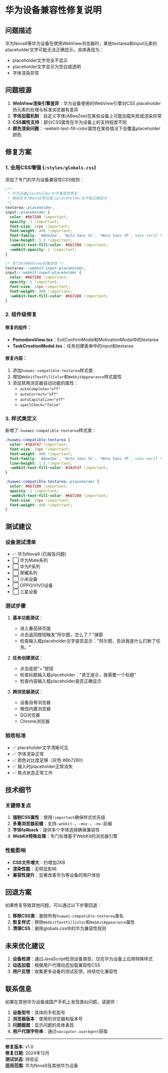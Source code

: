 # 华为设备兼容性修复说明

## 问题描述

华为Nova9等华为设备在使用WebView浏览器时，某些textarea和input元素的placeholder文字可能无法正确显示。具体表现为：

- placeholder文字完全不显示
- placeholder文字显示为空白或透明
- 字体渲染异常

## 问题根源

1. **WebView渲染引擎差异**：华为设备使用的WebView引擎对CSS placeholder伪元素的处理与标准浏览器有差异
2. **字体加载机制**：自定义字体(ABeeZee)在某些设备上可能加载失败或渲染异常  
3. **CSS属性支持**：部分CSS属性在华为设备上的支持程度不同
4. **颜色渲染问题**：-webkit-text-fill-color属性在某些情况下会覆盖placeholder颜色

## 修复方案

### 1. 全局CSS增强 (`/styles/globals.css`)

添加了专门的华为设备兼容性CSS规则：

```css
/**
 * 华为设备placeholder文字兼容性修复
 * 确保在华为Nova9等设备上placeholder文字能正确显示
 */
textarea::placeholder,
input::placeholder {
  color: #6b7280 !important;
  opacity: 1 !important;
  font-size: 14px !important;
  font-weight: 400 !important;
  font-family: 'ABeeZee', 'Noto Sans SC', 'Noto Sans JP', sans-serif !important;
  line-height: 1.5 !important;
  -webkit-text-fill-color: #6b7280 !important;
  -webkit-opacity: 1 !important;
}

/* 专门针对WebView的兼容性 */
textarea::-webkit-input-placeholder,
input::-webkit-input-placeholder {
  color: #6b7280 !important;
  opacity: 1 !important;
  font-size: 14px !important;
  font-weight: 400 !important;
  -webkit-text-fill-color: #6b7280 !important;
}
```

### 2. 组件级修复

#### 修复的组件：
- **PomodoroView.tsx**：ExitConfirmModal和MotivationModal中的textarea
- **TaskCreationModal.tsx**：任务创建表单中的input和textarea

#### 修复内容：
1. 添加`huawei-compatible-textarea`样式类
2. 增加`WebkitTextFillColor`和`WebkitAppearance`样式属性
3. 添加禁用浏览器自动功能的属性：
   - `autoComplete="off"`
   - `autoCorrect="off"`  
   - `autoCapitalize="off"`
   - `spellCheck="false"`

### 3. 样式类定义

新增了`.huawei-compatible-textarea`样式类：

```css
.huawei-compatible-textarea {
  color: #3A3F47 !important;
  font-size: 14px !important;
  font-weight: 400 !important;
  font-family: 'ABeeZee', 'Noto Sans SC', 'Noto Sans JP', sans-serif !important;
  line-height: 1.5 !important;
  -webkit-text-fill-color: #3A3F47 !important;
}

.huawei-compatible-textarea::placeholder {
  color: #6b7280 !important;
  opacity: 1 !important;
  -webkit-text-fill-color: #6b7280 !important;
  font-size: 14px !important;
  font-weight: 400 !important;
}
```

## 测试建议

### 设备测试清单

- ✅ 华为Nova9 (已报告问题)
- ⬜ 华为Mate系列
- ⬜ 华为P系列  
- ⬜ 荣耀系列
- ⬜ 小米设备
- ⬜ OPPO/VIVO设备
- ⬜ 三星设备

### 测试步骤

1. **基本功能测试**：
   - 进入番茄钟页面
   - 点击返回按钮触发"阿尔图，怎么了？"弹窗
   - 检查输入框placeholder文字是否显示："阿尔图，告诉我是什么打断了任务。"

2. **任务创建测试**：
   - 点击底部"+"按钮
   - 检查标题输入框placeholder："贤王提示，我需要一个标题"
   - 检查内容输入框placeholder是否正确显示

3. **跨浏览器测试**：
   - 设备自带浏览器
   - 微信内置浏览器
   - QQ浏览器
   - Chrome浏览器

### 验收标准

- ✅ placeholder文字清晰可见
- ✅ 字体渲染正常
- ✅ 颜色对比度足够（灰色 #6b7280）
- ✅ 输入时placeholder正常消失
- ✅ 焦点状态正常工作

## 技术细节

### 关键修复点

1. **强制CSS属性**：使用`!important`确保样式优先级
2. **多重浏览器前缀**：支持`-webkit-`、`-moz-`、`-ms-`前缀
3. **字体fallback**：提供多个字体选择确保兼容性
4. **WebKit特殊处理**：专门处理基于WebKit的浏览器引擎

### 性能影响

- **CSS文件增大**：约增加2KB
- **渲染性能**：无明显影响
- **兼容性提升**：显著改善华为等设备的用户体验

## 回退方案

如果修复导致其他问题，可以通过以下步骤回退：

1. **移除CSS类**：删除所有`huawei-compatible-textarea`类名
2. **恢复样式**：移除`WebkitTextFillColor`和`WebkitAppearance`属性
3. **清理CSS**：删除globals.css中的华为兼容性规则

## 未来优化建议

1. **设备检测**：通过JavaScript检测设备类型，仅在华为设备上应用特殊样式
2. **动态加载**：根据用户代理动态加载兼容性CSS
3. **用户反馈**：收集更多设备的测试反馈，持续优化兼容性

## 联系信息

如果在其他华为设备或国产手机上发现类似问题，请提供：

1. **设备型号**：具体的手机型号
2. **浏览器版本**：使用的浏览器和版本号
3. **问题截图**：显示问题的具体表现
4. **用户代理字符串**：通过`navigator.userAgent`获取

---

**修复版本**: v1.0  
**修复日期**: 2024年12月  
**测试状态**: 待验证  
**适用范围**: 华为Nova9及其他华为设备
